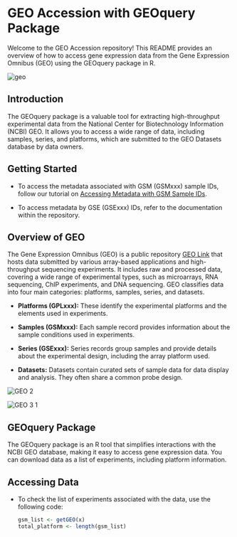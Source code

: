 # GEO Accession with GEOquery Package

Welcome to the GEO Accession repository! This README provides an overview of how to access gene expression data from the Gene Expression Omnibus (GEO) using the GEOquery package in R.

![geo](https://github.com/Moha-cm/GEO_accession/assets/118077473/3298d386-775b-4d54-9b44-b00f87a51290=150x150)

## Introduction

The GEOquery package is a valuable tool for extracting high-throughput experimental data from the National Center for Biotechnology Information (NCBI) GEO. It allows you to access a wide range of data, including samples, series, and platforms, which are submitted to the GEO Datasets database by data owners.

## Getting Started

- To access the metadata associated with GSM (GSMxxx) sample IDs, follow our tutorial on [Accessing Metadata with GSM Sample IDs](https://moha-cm.github.io/GEO_accession/).

- To access metadata by GSE (GSExxx) IDs, refer to the documentation within the repository.

## Overview of GEO

The Gene Expression Omnibus (GEO) is a public repository [GEO Link](https://www.ncbi.nlm.nih.gov/geo/) that hosts data submitted by various array-based applications and high-throughput sequencing experiments. It includes raw and processed data, covering a wide range of experimental types, such as microarrays, RNA sequencing, ChIP experiments, and DNA sequencing. GEO classifies data into four main categories: platforms, samples, series, and datasets.

- **Platforms (GPLxxx):** These identify the experimental platforms and the elements used in experiments.

- **Samples (GSMxxx):** Each sample record provides information about the sample conditions used in experiments.

- **Series (GSExxx):** Series records group samples and provide details about the experimental design, including the array platform used.

- **Datasets:** Datasets contain curated sets of sample data for data display and analysis. They often share a common probe design.

  



![GEO 2](https://github.com/Moha-cm/GEO_accession/assets/118077473/449b2424-75e1-4fac-9ac9-f90d4d4d1449=150x150)


![GEO 3 1](https://github.com/Moha-cm/GEO_accession/assets/118077473/bff98815-976a-4fa3-a8da-c46f4f028952=150x150)

## GEOquery Package

The GEOquery package is an R tool that simplifies interactions with the NCBI GEO database, making it easy to access gene expression data. You can download data as a list of experiments, including platform information.

## Accessing Data

- To check the list of experiments associated with the data, use the following code:
  ```R
  gsm_list <- getGEO(x)
  total_platform <- length(gsm_list)




























    
  
  
  

  
        

  
